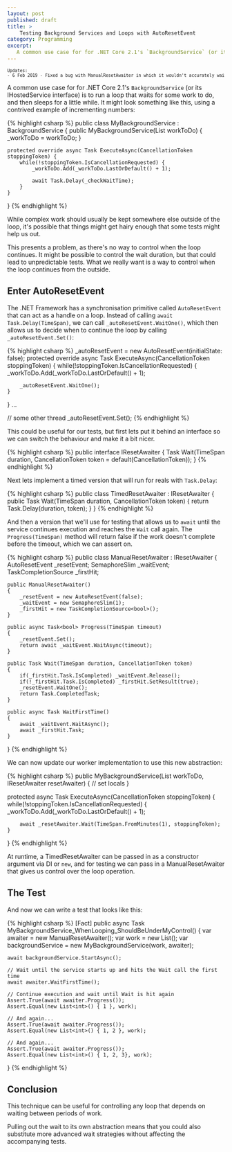 ```yaml
---
layout: post
published: draft
title: >
    Testing Background Services and Loops with AutoResetEvent 
category: Programming
excerpt:
   A common use case for for .NET Core 2.1's `BackgroundService` (or its IHostedService interface) is to run a loop that waits for some work to do, and then sleeps for a little while. Testing them can be a slight challenge, however.
---
```



<pre><sub><sup>Updates:
- 6 Feb 2019 - Fixed a bug with ManualResetAwaiter in which it wouldn't accurately wait for loops to wrap around. I've reworked it slightly to reduce the number of cases it needs to handle.
</sup></sub></pre>

A common use case for for .NET Core 2.1's `BackgroundService` (or its IHostedService interface) is to run a loop that waits for some work to do, and then sleeps for a little while. It might look something like this, using a contrived example of incrementing numbers:

{% highlight csharp %}
public class MyBackgroundService : BackgroundService {
    public MyBackgroundService(List<int> workToDo) {
        _workToDo = workToDo;
    }

    protected override async Task ExecuteAsync(CancellationToken stoppingToken) {
        while(!stoppingToken.IsCancellationRequested) {
            _workToDo.Add(_workToDo.LastOrDefault() + 1);

            await Task.Delay(_checkWaitTime);
        }
    }
}
{% endhighlight %}

While complex work should usually be kept somewhere else outside of the loop, it's possible that things might get hairy enough that some tests might help us out.

This presents a problem, as there's no way to control when the loop continues. It might be possible to control the wait duration, but that could lead to unpredictable tests. What we really want is a way to control when the loop continues from the outside.

## Enter AutoResetEvent

The .NET Framework has a synchronisation primitive called `AutoResetEvent` that can act as a handle on a loop. Instead of calling `await Task.Delay(TimeSpan)`, we can call `_autoResetEvent.WaitOne()`, which then allows us to decide when to continue the loop by calling `_autoResetEvent.Set()`:


{% highlight csharp %}
_autoResetEvent = new AutoResetEvent(initialState: false);
protected override async Task ExecuteAsync(CancellationToken stoppingToken) {
    while(!stoppingToken.IsCancellationRequested) {
        _workToDo.Add(_workToDo.LastOrDefault() + 1);

        _autoResetEvent.WaitOne();
    }
}
...

// some other thread
_autoResetEvent.Set();
{% endhighlight %}

This could be useful for our tests, but first lets put it behind an interface so we can switch the behaviour and make it a bit nicer.

{% highlight csharp %}
public interface IResetAwaiter
{
    Task Wait(TimeSpan duration, CancellationToken token = default(CancellationToken));
}
{% endhighlight %}

Next lets implement a timed version that will run for reals with `Task.Delay`:

{% highlight csharp %}
public class TimedResetAwaiter : IResetAwaiter
{
    public Task Wait(TimeSpan duration, CancellationToken token)
    {
        return Task.Delay(duration, token);
    }
}
{% endhighlight %}

 And then a version that we'll use for testing that allows us to `await` until the service continues execution and reaches the `Wait` call again. The `Progress(TimeSpan)` method will return false if the work doesn't complete before the timeout, which we can assert on. 

{% highlight csharp %}
public class ManualResetAwaiter : IResetAwaiter {
	AutoResetEvent _resetEvent;
	SemaphoreSlim _waitEvent;
	TaskCompletionSource<bool> _firstHit;
	
	public ManualResetAwaiter()
	{
		_resetEvent = new AutoResetEvent(false);
		_waitEvent = new SemaphoreSlim(1);
		_firstHit = new TaskCompletionSource<bool>();
	}

	public async Task<bool> Progress(TimeSpan timeout)
	{
		_resetEvent.Set();
		return await _waitEvent.WaitAsync(timeout);
	}

	public Task Wait(TimeSpan duration, CancellationToken token)
	{
		if(_firstHit.Task.IsCompleted) _waitEvent.Release();
		if(!_firstHit.Task.IsCompleted) _firstHit.SetResult(true);
		_resetEvent.WaitOne();
		return Task.CompletedTask;
	}

	public async Task WaitFirstTime()
	{
		await _waitEvent.WaitAsync();
		await _firstHit.Task;
	}
}
{% endhighlight %}

We can now update our worker implementation to use this new abstraction:

{% highlight csharp %}
public MyBackgroundService(List<int> workToDo, IResetAwaiter resetAwaiter) { 
    // set locals 
}

protected async Task ExecuteAsync(CancellationToken stoppingToken) 
{
    while(!stoppingToken.IsCancellationRequested) {
        _workToDo.Add(_workToDo.LastOrDefault() + 1);

        await _resetAwaiter.Wait(TimeSpan.FromMinutes(1), stoppingToken);
    }
}
{% endhighlight %}

At runtime, a TimedResetAwaiter can be passed in as a constructor argument via DI or `new`, and for testing we can pass in a ManualResetAwaiter that gives us control over the loop operation.

## The Test

And now we can write a test that looks like this:

{% highlight csharp %}
[Fact]
public async Task MyBackgroundService_WhenLooping_ShouldBeUnderMyControl()
{
    var awaiter = new ManualResetAwaiter();
    var work = new List<int>();
    var backgroundService = new MyBackgroundService(work, awaiter);

    await backgroundService.StartAsync();

    // Wait until the service starts up and hits the Wait call the first time
    await awaiter.WaitFirstTime();

    // Continue execution and wait until Wait is hit again 
    Assert.True(await awaiter.Progress());
    Assert.Equal(new List<int>() { 1 }, work);
    
    // And again...
    Assert.True(await awaiter.Progress());
    Assert.Equal(new List<int>() { 1, 2 }, work);

    // And again...
    Assert.True(await awaiter.Progress());
    Assert.Equal(new List<int>() { 1, 2, 3}, work);
}
{% endhighlight %}


## Conclusion

This technique can be useful for controlling any loop that depends on waiting between periods of work. 

Pulling out the wait to its own abstraction means that you could also substitute more advanced wait strategies without affecting the accompanying tests.

